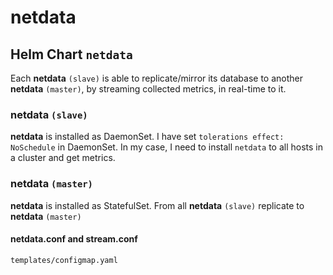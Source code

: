 # netdata
## Helm Chart `netdata`
Each **netdata** `(slave)` is able to replicate/mirror its database to another **netdata** `(master)`, by streaming collected
metrics, in real-time to it.

### netdata `(slave)`
**netdata** is installed as DaemonSet. I have set `tolerations effect: NoSchedule` in DaemonSet. In my case, I need to install `netdata` to all hosts in a cluster and get metrics.

### netdata `(master)`
**netdata** is installed as StatefulSet. 
From all **netdata** `(slave)` replicate to **netdata** `(master)` 


#### netdata.conf and stream.conf
`templates/configmap.yaml`
